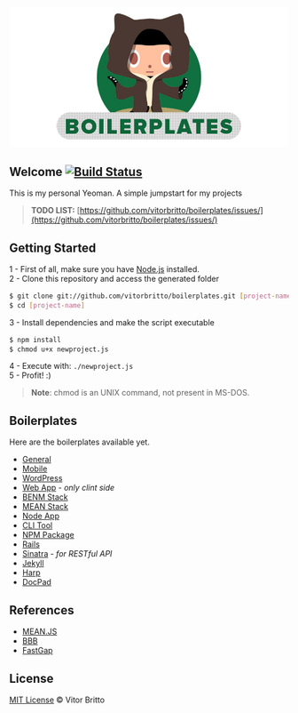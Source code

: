 ![Boilerplates Logo](logo-bp.jpg "Boilerplates")

## Welcome [![Build Status](https://travis-ci.org/vitorbritto/boilerplates.svg)](https://travis-ci.org/vitorbritto/boilerplates)

This is my personal Yeoman. A simple jumpstart for my projects

> **TODO LIST:** [https://github.com/vitorbritto/boilerplates/issues/](https://github.com/vitorbritto/boilerplates/issues/)


## Getting Started

1 - First of all, make sure you have [Node.js](http://nodejs.org/) installed. <br/>
2 - Clone this repository and access the generated folder

```bash
$ git clone git://github.com/vitorbritto/boilerplates.git [project-name]
$ cd [project-name]
```

3 - Install dependencies and make the script executable

```bash
$ npm install
$ chmod u+x newproject.js
```

4 - Execute with: `./newproject.js` <br/>
5 - Profit! :)

> **Note**: chmod is an UNIX command, not present in MS-DOS.

## Boilerplates

Here are the boilerplates available yet.

- [General](lib/templates/general/)
- [Mobile](lib/templates/mobile/)
- [WordPress](lib/templates/wordpress/)
- [Web App](lib/templates/webapp/) - _only clint side_
- [BENM Stack](lib/templates/benmstack/)
- [MEAN Stack](lib/templates/meanstack/)
- [Node App](lib/templates/nodeapp/)
- [CLI Tool](lib/templates/clitool/)
- [NPM Package](lib/templates/npmpkg/)
- [Rails](lib/templates/rails/)
- [Sinatra](lib/templates/sinatra/) - _for RESTful API_
- [Jekyll](lib/templates/jekyll/)
- [Harp](lib/templates/harp/)
- [DocPad](lib/templates/docpad/)


## References

- [MEAN.JS](https://github.com/meanjs/mean)
- [BBB](https://github.com/backbone-boilerplate/backbone-boilerplate)
- [FastGap](https://github.com/FastGap/fastgap)


## License

[MIT License](http://vitorbritto.mit-license.org/) © Vitor Britto
